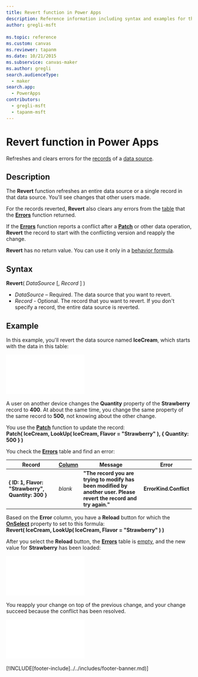 ```yaml
---
title: Revert function in Power Apps
description: Reference information including syntax and examples for the Revert function in Power Apps.
author: gregli-msft

ms.topic: reference
ms.custom: canvas
ms.reviewer: tapanm
ms.date: 10/21/2015
ms.subservice: canvas-maker
ms.author: gregli
search.audienceType: 
  - maker
search.app: 
  - PowerApps
contributors:
  - gregli-msft
  - tapanm-msft
---
```

# Revert function in Power Apps
Refreshes and clears errors for the [records](/power-apps/maker/canvas-apps/working-with-tables.md#records) of a [data source](/power-apps/maker/canvas-apps/working-with-data-sources.md).

## Description
The **Revert** function refreshes an entire data source or a single record in that data source. You'll see changes that other users made.

For the records reverted, **Revert** also clears any errors from the [table](/power-apps/maker/canvas-apps/working-with-tables.md) that the **[Errors](function-errors.md)** function returned.

If the **[Errors](function-errors.md)** function reports a conflict after a **[Patch](function-patch.md)** or other data operation, **Revert** the record to start with the conflicting version and reapply the change.

**Revert** has no return value. You can use it only in a [behavior formula](/power-apps/maker/canvas-apps/working-with-formulas-in-depth.md).

## Syntax
**Revert**( *DataSource* [, *Record* ] )

* *DataSource* – Required. The data source that you want to revert.
* *Record* - Optional.  The record that you want to revert.  If you don't specify a record, the entire data source is reverted.

## Example
In this example, you'll revert the data source named **IceCream**, which starts with the data in this table:

![IceCream example.](media/function-revert/icecream.png)

A user on another device changes the **Quantity** property of the **Strawberry** record to **400**.  At about the same time, you change the same property of the same record to **500**, not knowing about the other change.

You use the **[Patch](function-patch.md)** function to update the record:<br>
**Patch( IceCream, LookUp( IceCream, Flavor = "Strawberry" ), { Quantity: 500 } )**

You check the **[Errors](function-errors.md)** table and find an error:

| Record | [Column](/power-apps/maker/canvas-apps/working-with-tables.md#columns) | Message | Error |
| --- | --- | --- | --- |
| **{ ID: 1, Flavor: "Strawberry", Quantity: 300 }** |*blank* |**"The record you are trying to modify has been modified by another user.  Please revert the record and try again."** |**ErrorKind.Conflict** |

Based on the **Error** column, you have a **Reload** button for which the **[OnSelect](/power-apps/maker/canvas-apps/controls/properties-core.md)** property to set to this formula:<br>
**Revert( IceCream, LookUp( IceCream, Flavor = "Strawberry" ) )**

After you select the **Reload** button, the **[Errors](function-errors.md)** table is [empty](function-isblank-isempty.md), and the new value for **Strawberry** has been loaded:

![New value for Strawberry ice cream.](media/function-revert/icecream-after.png)

You reapply your change on top of the previous change, and your change succeed because the conflict has been resolved.

![Reapplied changes with resolved conflict.](media/function-revert/icecream-success.png)



[!INCLUDE[footer-include]../../includes/footer-banner.md)]
